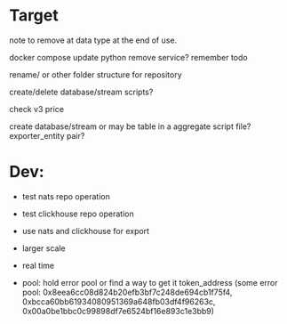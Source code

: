 # Target
note to remove at data type at the end of use.

docker compose
update python
remove service?
remember todo

rename/ or other folder structure for repository

create/delete database/stream scripts?

check v3 price

create database/stream or may be table in a aggregate script file? exporter_entity pair?
# Dev:
- test nats repo operation
- test clickhouse repo operation
- use nats and clickhouse for export

- larger scale
- real time
- pool: hold error pool or find a way to get it token_address (some error pool: 0x8eea6cc08d824b20efb3bf7c248de694cb1f75f4, 0xbcca60bb61934080951369a648fb03df4f96263c, 0x00a0be1bbc0c99898df7e6524bf16e893c1e3bb9)